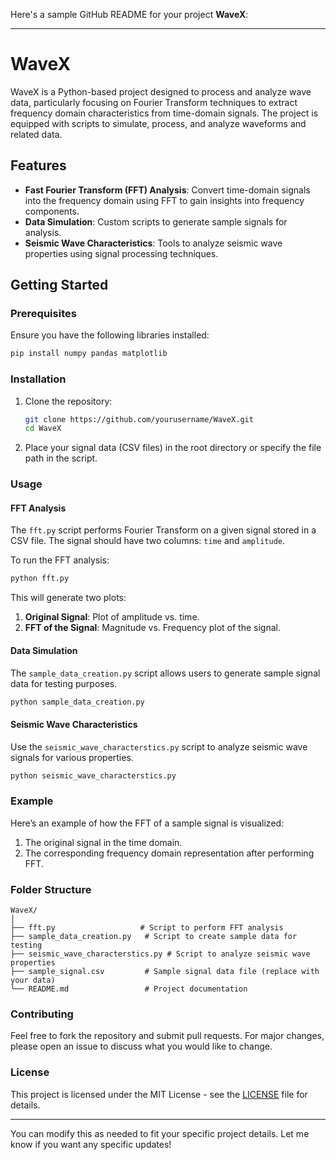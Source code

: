 Here's a sample GitHub README for your project **WaveX**:

---

# WaveX

WaveX is a Python-based project designed to process and analyze wave data, particularly focusing on Fourier Transform techniques to extract frequency domain characteristics from time-domain signals. The project is equipped with scripts to simulate, process, and analyze waveforms and related data.

## Features

- **Fast Fourier Transform (FFT) Analysis**: Convert time-domain signals into the frequency domain using FFT to gain insights into frequency components.
- **Data Simulation**: Custom scripts to generate sample signals for analysis.
- **Seismic Wave Characteristics**: Tools to analyze seismic wave properties using signal processing techniques.

## Getting Started

### Prerequisites

Ensure you have the following libraries installed:

```bash
pip install numpy pandas matplotlib
```

### Installation

1. Clone the repository:
   ```bash
   git clone https://github.com/yourusername/WaveX.git
   cd WaveX
   ```

2. Place your signal data (CSV files) in the root directory or specify the file path in the script.

### Usage

#### FFT Analysis

The `fft.py` script performs Fourier Transform on a given signal stored in a CSV file. The signal should have two columns: `time` and `amplitude`.

To run the FFT analysis:

```bash
python fft.py
```

This will generate two plots:
1. **Original Signal**: Plot of amplitude vs. time.
2. **FFT of the Signal**: Magnitude vs. Frequency plot of the signal.

#### Data Simulation

The `sample_data_creation.py` script allows users to generate sample signal data for testing purposes.

```bash
python sample_data_creation.py
```

#### Seismic Wave Characteristics

Use the `seismic_wave_characterstics.py` script to analyze seismic wave signals for various properties.

```bash
python seismic_wave_characterstics.py
```

### Example

Here’s an example of how the FFT of a sample signal is visualized:

1. The original signal in the time domain.
2. The corresponding frequency domain representation after performing FFT.

### Folder Structure

```
WaveX/
│
├── fft.py                   # Script to perform FFT analysis
├── sample_data_creation.py   # Script to create sample data for testing
├── seismic_wave_characterstics.py # Script to analyze seismic wave properties
├── sample_signal.csv         # Sample signal data file (replace with your data)
└── README.md                 # Project documentation
```

### Contributing

Feel free to fork the repository and submit pull requests. For major changes, please open an issue to discuss what you would like to change.

### License

This project is licensed under the MIT License - see the [LICENSE](LICENSE) file for details.

---

You can modify this as needed to fit your specific project details. Let me know if you want any specific updates!
